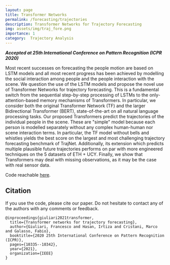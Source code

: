 ```yaml
---
layout: page
title: Transformer Networks
permalink: /forecasting/trajectories
description: Transformer Networks for Trajectory Forecasting
img: assets/img/traj_fore.png
importance: 1
category:  Trajectory Analysis
---
```



***Accepted at 25th International Conference on Pattern Recognition (ICPR 2020)***

Most recent successes on forecasting the people motion are based on LSTM models and all most recent progress has been achieved by modelling the social interaction among people and the people interaction with the scene. We question the use of the LSTM models and propose the novel use of Transformer Networks for trajectory forecasting. This is a fundamental switch from the sequential step-by-step processing of LSTMs to the only-attention-based memory mechanisms of Transformers. In particular, we consider both the original Transformer Network (TF) and the larger Bidirectional Transformer (BERT), state-of-the-art on all natural language processing tasks. Our proposed Transformers predict the trajectories of the individual people in the scene. These are "simple" model because each person is modelled separately without any complex human-human nor scene interaction terms. In particular, the TF model without bells and whistles yields the best score on the largest and most challenging trajectory forecasting benchmark of TrajNet. Additionally, its extension which predicts multiple plausible future trajectories performs on par with more engineered techniques on the 5 datasets of ETH + UCY. Finally, we show that Transformers may deal with missing observations, as it may be the case with real sensor data. 

Code reachable [here](https://github.com/HumaticsLAB/Trajectory-Transformer).

## Citation
If you use the code, please cite our paper. Do not hesitate to contact any of the authors with any comments or feedback.

```
@inproceedings{giuliari2021transformer,
  title={Transformer networks for trajectory forecasting},
  author={Giuliari, Francesco and Hasan, Irtiza and Cristani, Marco and Galasso, Fabio},
  booktitle={2020 25th International Conference on Pattern Recognition (ICPR)},
  pages={10335--10342},
  year={2021},
  organization={IEEE}
}
```